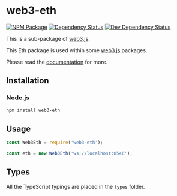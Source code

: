 # web3-eth

[![NPM Package][npm-image]][npm-url] [![Dependency Status][deps-image]][deps-url] [![Dev Dependency Status][deps-dev-image]][deps-dev-url]

This is a sub-package of [web3.js][repo].

This Eth package is used within some [web3.js][repo] packages.

Please read the [documentation][docs] for more.

## Installation

### Node.js

```bash
npm install web3-eth
```

## Usage

```js
const Web3Eth = require('web3-eth');

const eth = new Web3Eth('ws://localhost:8546');
```

## Types

All the TypeScript typings are placed in the `types` folder.

[docs]: http://web3js.readthedocs.io/en/1.0/
[repo]: https://github.com/ethereum/web3-eth.js
[npm-image]: https://img.shields.io/npm/v/web3-eth.svg
[npm-url]: https://npmjs.org/package/web3-eth
[deps-image]: https://david-dm.org/XinFinOrg/XDC3/1.x/status.svg?path=packages/web3-eth
[deps-url]: https://david-dm.org/XinFinOrg/XDC3/1.x?path=packages/web3-eth
[deps-dev-image]: https://david-dm.org/XinFinOrg/XDC3/1.x/dev-status.svg?path=packages/web3-eth
[deps-dev-url]: https://david-dm.org/XinFinOrg/XDC3/1.x?type=dev&path=packages/web3-eth

